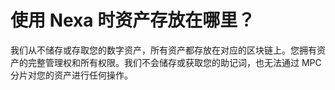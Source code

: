 # 使用 Nexa 时资产存放在哪里？

我们从不储存或存取您的数字资产，所有资产都存放在对应的区块链上。您拥有资产的完整管理权和所有权限。我们不会储存或获取您的助记词，也无法通过 MPC 分片对您的资产进行任何操作。
